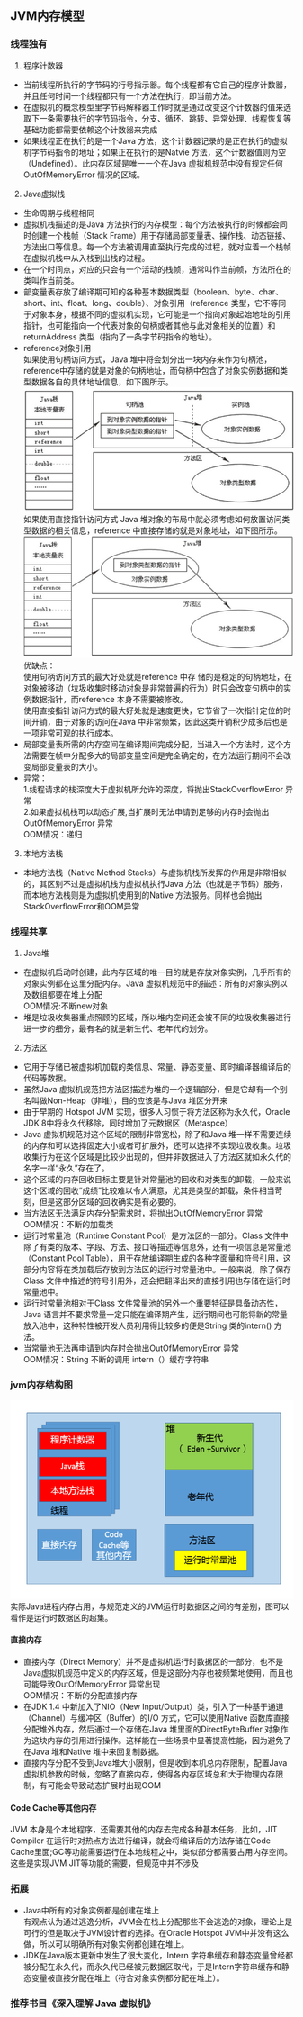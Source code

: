 ##  JVM内存模型
### 线程独有
1.  程序计数器<br>
*   当前线程所执行的字节码的行号指示器。每个线程都有它自己的程序计数器，并且任何时间一个线程都只有一个方法在执行，即当前方法。
*   在虚拟机的概念模型里字节码解释器工作时就是通过改变这个计数器的值来选取下一条需要执行的字节码指令，分支、循环、跳转、异常处理、线程恢复等基础功能都需要依赖这个计数器来完成
*   如果线程正在执行的是一个Java 方法，这个计数器记录的是正在执行的虚拟机字节码指令的地址；如果正在执行的是Natvie 方法，这个计数器值则为空（Undefined）。此内存区域是唯一一个在Java 虚拟机规范中没有规定任何OutOfMemoryError 情况的区域。
2.  Java虚拟栈
*   生命周期与线程相同
*   虚拟机栈描述的是Java 方法执行的内存模型：每个方法被执行的时候都会同时创建一个栈帧（Stack Frame）用于存储局部变量表、操作栈、动态链接、方法出口等信息。每一个方法被调用直至执行完成的过程，就对应着一个栈帧在虚拟机栈中从入栈到出栈的过程。
*   在一个时间点，对应的只会有一个活动的栈帧，通常叫作当前帧，方法所在的类叫作当前类。
*   部变量表存放了编译期可知的各种基本数据类型（boolean、byte、char、short、int、float、long、double）、对象引用（reference 类型，它不等同于对象本身，根据不同的虚拟机实现，它可能是一个指向对象起始地址的引用指针，也可能指向一个代表对象的句柄或者其他与此对象相关的位置）和returnAddress 类型（指向了一条字节码指令的地址）。
*   reference对象引用<br>
如果使用句柄访问方式，Java 堆中将会划分出一块内存来作为句柄池，reference中存储的就是对象的句柄地址，而句柄中包含了对象实例数据和类型数据各自的具体地址信息，如下图所示。
![句柄访问](pictures/jvm_reference_句柄方式.jpg)<br>
如果使用直接指针访问方式
Java 堆对象的布局中就必须考虑如何放置访问类型数据的相关信息，reference 中直接存储的就是对象地址，如下图所示。
![直接指针访问](pictures/jvm_reference_直接指针方式.jpg)<br>
优缺点：<br>
使用句柄访问方式的最大好处就是reference 中存
储的是稳定的句柄地址，在对象被移动（垃圾收集时移动对象是非常普遍的行为）时只会改变句柄中的实例数据指针，而reference 本身不需要被修改。<br>
使用直接指针访问方式的最大好处就是速度更快，它节省了一次指针定位的时间开销，由于对象的访问在Java 中非常频繁，因此这类开销积少成多后也是一项非常可观的执行成本。
*   局部变量表所需的内存空间在编译期间完成分配，当进入一个方法时，这个方法需要在帧中分配多大的局部变量空间是完全确定的，在方法运行期间不会改变局部变量表的大小。
*   异常：<br>1.线程请求的栈深度大于虚拟机所允许的深度，将抛出StackOverflowError 异常<br>
    2.如果虚拟机栈可以动态扩展,当扩展时无法申请到足够的内存时会抛出OutOfMemoryError 异常<br>
    OOM情况：递归
3.  本地方法栈
*   本地方法栈（Native Method Stacks）与虚拟机栈所发挥的作用是非常相似的，其区别不过是虚拟机栈为虚拟机执行Java 方法（也就是字节码）服务，而本地方法栈则是为虚拟机使用到的Native 方法服务。同样也会抛出StackOverflowError和OOM异常

### 线程共享
1.  Java堆
*   在虚拟机启动时创建，此内存区域的唯一目的就是存放对象实例，几乎所有的对象实例都在这里分配内存。Java 虚拟机规范中的描述：所有的对象实例以及数组都要在堆上分配<br>
OOM情况:不断new对象
*   堆是垃圾收集器重点照顾的区域，所以堆内空间还会被不同的垃圾收集器进行进一步的细分，最有名的就是新生代、老年代的划分。
2.  方法区
*   它用于存储已被虚拟机加载的类信息、常量、静态变量、即时编译器编译后的代码等数据。
*   虽然Java 虚拟机规范把方法区描述为堆的一个逻辑部分，但是它却有一个别名叫做Non-Heap（非堆），目的应该是与Java 堆区分开来
*   由于早期的 Hotspot JVM 实现，很多人习惯于将方法区称为永久代，Oracle JDK 8中将永久代移除，同时增加了元数据区（Metaspce）
*   Java 虚拟机规范对这个区域的限制非常宽松，除了和Java 堆一样不需要连续的内存和可以选择固定大小或者可扩展外，还可以选择不实现垃圾收集。垃圾收集行为在这个区域是比较少出现的，但并非数据进入了方法区就如永久代的名字一样“永久”存在了。
*   这个区域的内存回收目标主要是针对常量池的回收和对类型的卸载，一般来说这个区域的回收“成绩”比较难以令人满意，尤其是类型的卸载，条件相当苛刻，但是这部分区域的回收确实是有必要的。
*   当方法区无法满足内存分配需求时，将抛出OutOfMemoryError 异常<br>
OOM情况：不断的加载类
*   运行时常量池（Runtime Constant Pool）是方法区的一部分。Class 文件中除了有类的版本、字段、方法、接口等描述等信息外，还有一项信息是常量池（Constant Pool Table），用于存放编译期生成的各种字面量和符号引用，这部分内容将在类加载后存放到方法区的运行时常量池中。一般来说，除了保存Class 文件中描述的符号引用外，还会把翻译出来的直接引用也存储在运行时常量池中。
*   运行时常量池相对于Class 文件常量池的另外一个重要特征是具备动态性，Java 语言并不要求常量一定只能在编译期产生，运行期间也可能将新的常量放入池中，这种特性被开发人员利用得比较多的便是String 类的intern() 方法。
*   当常量池无法再申请到内存时会抛出OutOfMemoryError 异常<br>
OOM情况：String 不断的调用 intern（）缓存字符串

### jvm内存结构图
![内存结构图](pictures/jvm_内存结构图.png)<br>
实际Java进程内存占用，与规范定义的JVM运行时数据区之间的有差别，图可以看作是运行时数据区的超集。
####    直接内存
*   直接内存（Direct Memory）并不是虚拟机运行时数据区的一部分，也不是Java虚拟机规范中定义的内存区域，但是这部分内存也被频繁地使用，而且也可能导致OutOfMemoryError 异常出现<br>
OOM情况：不断的分配直接内存
*   在JDK 1.4 中新加入了NIO（New Input/Output）类，引入了一种基于通道（Channel）与缓冲区（Buffer）的I/O 方式，它可以使用Native 函数库直接分配堆外内存，然后通过一个存储在Java 堆里面的DirectByteBuffer 对象作为这块内存的引用进行操作。这样能在一些场景中显著提高性能，因为避免了在Java 堆和Native 堆中来回复制数据。
*   直接内存分配不受到Java堆大小限制，但是收到本机总内存限制，配置Java虚拟机参数的时候，忽略了直接内存，使得各内存区域总和大于物理内存限制，有可能会导致动态扩展时出现OOM
####    Code Cache等其他内存
JVM 本身是个本地程序，还需要其他的内存去完成各种基本任务，比如，JIT Compiler 在运行时对热点方法进行编译，就会将编译后的方法存储在Code Cache里面;GC等功能需要运行在本地线程之中，类似部分都需要占用内存空间。这些是实现JVM JIT等功能的需要，但规范中并不涉及

### 拓展
*   Java中所有的对象实例都是创建在堆上<br>
    有观点认为通过逃逸分析，JVM会在栈上分配那些不会逃逸的对象，理论上是可行的但是取决于JVM设计者的选择。在Oracle Hotspot JVM中并没有这么做，所以可以明确所有对象实例都创建在堆上。
*   JDK在Java版本更新中发生了很大变化，Intern 字符串缓存和静态变量曾经都被分配在永久代，而永久代已经被元数据区取代，于是Intern字符串缓存和静态变量被直接分配在堆上（符合对象实例都分配在堆上）。

### 推荐书目《深入理解 Java 虚拟机》
